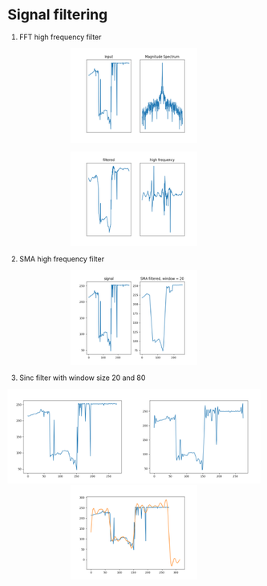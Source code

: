 
# Signal filtering

1) FFT high frequency filter

<p align="center"> <img src="1.png"  width = 50%  /></p>

<p align="center"> <img src="2.png"  width = 50%  /></p>

2) SMA high frequency filter

<p align="center"> <img src="sma.png"  width = 50%  /></p>

3) Sinc filter with window size 20 and 80

<p align="center"> <img src="sig.png"  width = 50%  /><img src="sinc20.png"  width = 50%  /><img src="sinc80.png"  width = 50%  /></p>

